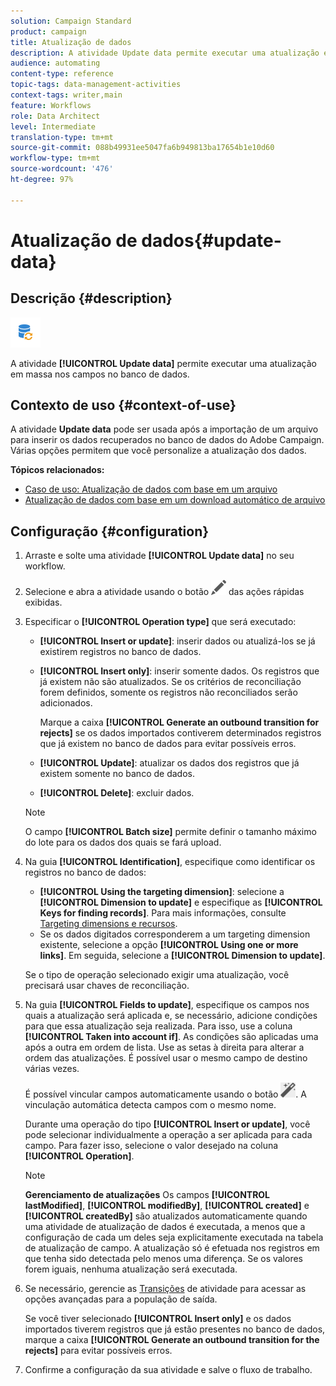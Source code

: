 ```yaml
---
solution: Campaign Standard
product: campaign
title: Atualização de dados
description: A atividade Update data permite executar uma atualização em massa nos campos no banco de dados.
audience: automating
content-type: reference
topic-tags: data-management-activities
context-tags: writer,main
feature: Workflows
role: Data Architect
level: Intermediate
translation-type: tm+mt
source-git-commit: 088b49931ee5047fa6b949813ba17654b1e10d60
workflow-type: tm+mt
source-wordcount: '476'
ht-degree: 97%

---
```



# Atualização de dados{#update-data}

## Descrição {#description}

![](assets/data_update.png)

A atividade **[!UICONTROL Update data]** permite executar uma atualização em massa nos campos no banco de dados.

## Contexto de uso {#context-of-use}

A atividade **Update data** pode ser usada após a importação de um arquivo para inserir os dados recuperados no banco de dados do Adobe Campaign. Várias opções permitem que você personalize a atualização dos dados.

**Tópicos relacionados:**

* [Caso de uso: Atualização de dados com base em um arquivo](../../automating/using/update-database-file.md)
* [Atualização de dados com base em um download automático de arquivo](../../automating/using/update-data-automatic-download.md)

## Configuração {#configuration}

1. Arraste e solte uma atividade **[!UICONTROL Update data]** no seu workflow.
1. Selecione e abra a atividade usando o botão ![](assets/edit_darkgrey-24px.png) das ações rápidas exibidas.
1. Especificar o **[!UICONTROL Operation type]** que será executado:

   * **[!UICONTROL Insert or update]**: inserir dados ou atualizá-los se já existirem registros no banco de dados.
   * **[!UICONTROL Insert only]**: inserir somente dados. Os registros que já existem não são atualizados. Se os critérios de reconciliação forem definidos, somente os registros não reconciliados serão adicionados.

      Marque a caixa **[!UICONTROL Generate an outbound transition for rejects]** se os dados importados contiverem determinados registros que já existem no banco de dados para evitar possíveis erros.

   * **[!UICONTROL Update]**: atualizar os dados dos registros que já existem somente no banco de dados.
   * **[!UICONTROL Delete]**: excluir dados.

   >[!NOTE]
   >
   >O campo **[!UICONTROL Batch size]** permite definir o tamanho máximo do lote para os dados dos quais se fará upload.

1. Na guia **[!UICONTROL Identification]**, especifique como identificar os registros no banco de dados:

   * **[!UICONTROL Using the targeting dimension]**: selecione a **[!UICONTROL Dimension to update]** e especifique as **[!UICONTROL Keys for finding records]**. Para mais informações, consulte [Targeting dimensions e recursos](../../automating/using/query.md#targeting-dimensions-and-resources).
   * Se os dados digitados corresponderem a um targeting dimension existente, selecione a opção **[!UICONTROL Using one or more links]**. Em seguida, selecione a **[!UICONTROL Dimension to update]**.

   Se o tipo de operação selecionado exigir uma atualização, você precisará usar chaves de reconciliação.

1. Na guia **[!UICONTROL Fields to update]**, especifique os campos nos quais a atualização será aplicada e, se necessário, adicione condições para que essa atualização seja realizada. Para isso, use a coluna **[!UICONTROL Taken into account if]**. As condições são aplicadas uma após a outra em ordem de lista. Use as setas à direita para alterar a ordem das atualizações. É possível usar o mesmo campo de destino várias vezes.

   É possível vincular campos automaticamente usando o botão ![](assets/wkf_magic_wand-24px.png). A vinculação automática detecta campos com o mesmo nome.

   Durante uma operação do tipo **[!UICONTROL Insert or update]**, você pode selecionar individualmente a operação a ser aplicada para cada campo. Para fazer isso, selecione o valor desejado na coluna **[!UICONTROL Operation]**.

   >[!NOTE]
   >
   >**Gerenciamento de atualizações** Os campos **[!UICONTROL lastModified]**, **[!UICONTROL modifiedBy]**, **[!UICONTROL created]** e **[!UICONTROL createdBy]** são atualizados automaticamente quando uma atividade de atualização de dados é executada, a menos que a configuração de cada um deles seja explicitamente executada na tabela de atualização de campo. A atualização só é efetuada nos registros em que tenha sido detectada pelo menos uma diferença. Se os valores forem iguais, nenhuma atualização será executada.

1. Se necessário, gerencie as [Transições](../../automating/using/activity-properties.md) de atividade para acessar as opções avançadas para a população de saída.

   Se você tiver selecionado **[!UICONTROL Insert only]** e os dados importados tiverem registros que já estão presentes no banco de dados, marque a caixa **[!UICONTROL Generate an outbound transition for the rejects]** para evitar possíveis erros.

1. Confirme a configuração da sua atividade e salve o fluxo de trabalho.
